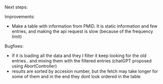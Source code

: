 Next steps:

Improvements:
- Make a table with information from PMID. It is static information and few entries, and making the api request is slow (because of the frequency limit)

Bugfixes:
- If it is loading all the data and they I filter it keep looking for the old entries.. and mixing them with the filtered entries (chatGPT proposed using AbortController)
- results are sorted by accesion number, but the fetch may take longer for some of them and in the end they dont look ordered in the table